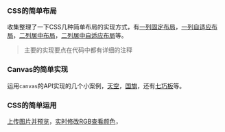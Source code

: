 ### CSS的简单布局
收集整理了一下CSS几种简单布局的实现方式，有[一列固定布局](http://willlin.cn/WebDevelop/Html&CSS/CSSLayout/一列固定布局.html)，[一列自适应布局]( http://willlin.cn/WebDevelop/Html&CSS/CSSLayout/一列自适应布局.html)，[二列居中布局](http://willlin.cn/WebDevelop/Html&CSS/CSSLayout/二列居中布局.html)，[二列居中自适应布局](http://willlin.cn/WebDevelop/Html&CSS/CSSLayout/二列居中自适应布局.html)等。
> 主要的实现要点在代码中都有详细的注释

### Canvas的简单实现
运用`canvas`的API实现的几个小案例，[天空](http://willlin.cn/WebDevelop/Html&CSS/canvas/sky.html)，[国旗]( http://willlin.cn/WebDevelop/Html&CSS/canvas/nationalFlag.html)，还有[七巧板]( http://willlin.cn/WebDevelop/Html&CSS/canvas/tangram.html)等。

### CSS的简单运用
[上传图片并预览](http://willlin.cn/WebDevelop/Html&CSS/小练习/上传图片.html)，[实时修改RGB查看颜色](http://willlin.cn/WebDevelop/Html&CSS/小练习/修改rgb.html)，

